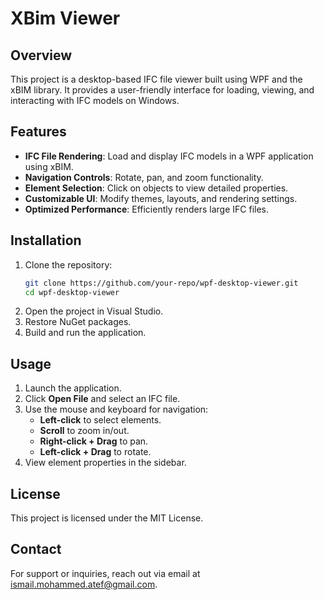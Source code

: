 # XBim Viewer

## Overview
This project is a desktop-based IFC file viewer built using WPF and the xBIM library. It provides a user-friendly interface for loading, viewing, and interacting with IFC models on Windows.

## Features
- **IFC File Rendering**: Load and display IFC models in a WPF application using xBIM.
- **Navigation Controls**: Rotate, pan, and zoom functionality.
- **Element Selection**: Click on objects to view detailed properties.
- **Customizable UI**: Modify themes, layouts, and rendering settings.
- **Optimized Performance**: Efficiently renders large IFC files.

## Installation
1. Clone the repository:
   ```sh
   git clone https://github.com/your-repo/wpf-desktop-viewer.git
   cd wpf-desktop-viewer
   ```
2. Open the project in Visual Studio.
3. Restore NuGet packages.
4. Build and run the application.

## Usage
1. Launch the application.
2. Click **Open File** and select an IFC file.
3. Use the mouse and keyboard for navigation:
   - **Left-click** to select elements.
   - **Scroll** to zoom in/out.
   - **Right-click + Drag** to pan.
   - **Left-click + Drag** to rotate.
4. View element properties in the sidebar.



## License
This project is licensed under the MIT License.

## Contact
For support or inquiries, reach out via email at ismail.mohammed.atef@gmail.com.

